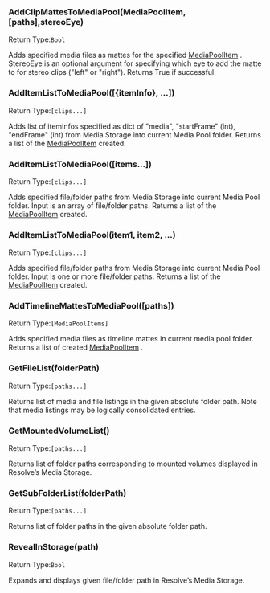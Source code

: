 ###  AddClipMattesToMediaPool(MediaPoolItem, [paths],stereoEye)
Return Type:`Bool`

Adds specified media files as mattes for the specified [MediaPoolItem](./MediaPoolItem.md) . 
StereoEye is an optional argument for specifying which eye to add the matte to for stereo clips ("left" or "right"). 
Returns True if successful.

### AddItemListToMediaPool([\{itemInfo\}, ...])
Return Type:`[clips...]`

Adds list of itemInfos specified as dict of "media", "startFrame" (int), "endFrame" (int) from Media Storage into current Media Pool folder. Returns a list of the [MediaPoolItem](./MediaPoolItem.md) created.

###  AddItemListToMediaPool([items...])              
Return Type:`[clips...]`

Adds specified file/folder paths from Media Storage into current Media Pool folder. 
Input is an array of file/folder paths. 
Returns a list of the [MediaPoolItem](./MediaPoolItem.md)  created.

###  AddItemListToMediaPool(item1, item2, ...)       
Return Type:`[clips...]`

Adds specified file/folder paths from Media Storage into current Media Pool folder. 
Input is one or more file/folder paths. 
Returns a list of the [MediaPoolItem](./MediaPoolItem.md)  created.

###  AddTimelineMattesToMediaPool([paths])           
Return Type:`[MediaPoolItems]`

Adds specified media files as timeline mattes in current media pool folder. 
Returns a list of created [MediaPoolItem](./MediaPoolItem.md) .

###  GetFileList(folderPath)                         
Return Type:`[paths...]`

Returns list of media and file listings in the given absolute folder path. 
Note that media listings may be logically consolidated entries.

###  GetMountedVolumeList()                          
Return Type:`[paths...]`

Returns list of folder paths corresponding to mounted volumes displayed in Resolve’s Media Storage.

###  GetSubFolderList(folderPath)                    
Return Type:`[paths...]`

Returns list of folder paths in the given absolute folder path.

###  RevealInStorage(path)                           
Return Type:`Bool`

Expands and displays given file/folder path in Resolve’s Media Storage.


